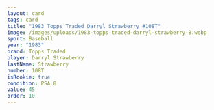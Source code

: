 ```yaml
---
layout: card
tags: card
title: "1983 Topps Traded Darryl Strawberry #108T"
image: /images/uploads/1983-topps-traded-darryl-strawberry-8.webp
sport: Baseball
year: "1983"
brand: Topps Traded
player: Darryl Strawberry
lastName: Strawberry
number: 108T
isRookie: true
condition: PSA 8
value: 45
order: 10
---
```

